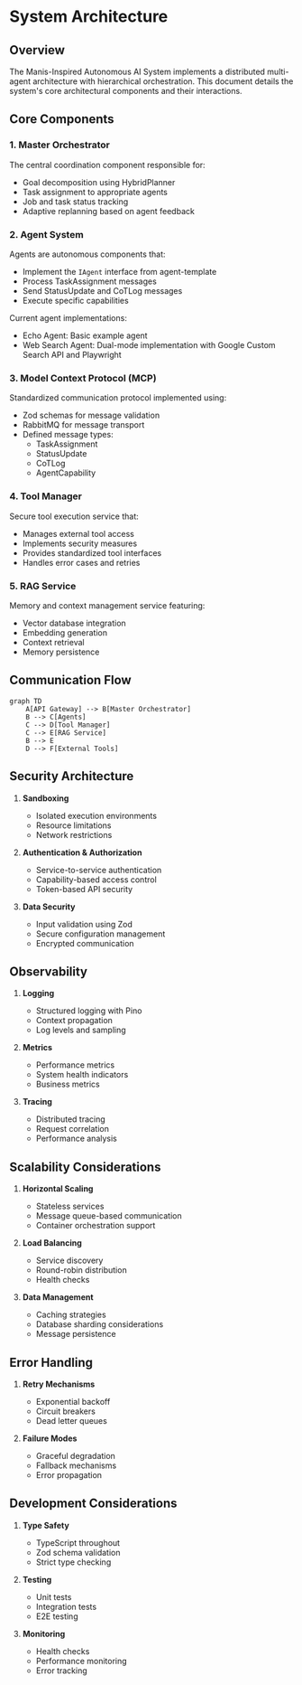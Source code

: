 # System Architecture

## Overview

The Manis-Inspired Autonomous AI System implements a distributed multi-agent architecture with hierarchical orchestration. This document details the system's core architectural components and their interactions.

## Core Components

### 1. Master Orchestrator

The central coordination component responsible for:
- Goal decomposition using HybridPlanner
- Task assignment to appropriate agents
- Job and task status tracking
- Adaptive replanning based on agent feedback

### 2. Agent System

Agents are autonomous components that:
- Implement the `IAgent` interface from agent-template
- Process TaskAssignment messages
- Send StatusUpdate and CoTLog messages
- Execute specific capabilities

Current agent implementations:
- Echo Agent: Basic example agent
- Web Search Agent: Dual-mode implementation with Google Custom Search API and Playwright

### 3. Model Context Protocol (MCP)

Standardized communication protocol implemented using:
- Zod schemas for message validation
- RabbitMQ for message transport
- Defined message types:
  - TaskAssignment
  - StatusUpdate
  - CoTLog
  - AgentCapability

### 4. Tool Manager

Secure tool execution service that:
- Manages external tool access
- Implements security measures
- Provides standardized tool interfaces
- Handles error cases and retries

### 5. RAG Service

Memory and context management service featuring:
- Vector database integration
- Embedding generation
- Context retrieval
- Memory persistence

## Communication Flow

```mermaid
graph TD
    A[API Gateway] --> B[Master Orchestrator]
    B --> C[Agents]
    C --> D[Tool Manager]
    C --> E[RAG Service]
    B --> E
    D --> F[External Tools]
```

## Security Architecture

1. **Sandboxing**
   - Isolated execution environments
   - Resource limitations
   - Network restrictions

2. **Authentication & Authorization**
   - Service-to-service authentication
   - Capability-based access control
   - Token-based API security

3. **Data Security**
   - Input validation using Zod
   - Secure configuration management
   - Encrypted communication

## Observability

1. **Logging**
   - Structured logging with Pino
   - Context propagation
   - Log levels and sampling

2. **Metrics**
   - Performance metrics
   - System health indicators
   - Business metrics

3. **Tracing**
   - Distributed tracing
   - Request correlation
   - Performance analysis

## Scalability Considerations

1. **Horizontal Scaling**
   - Stateless services
   - Message queue-based communication
   - Container orchestration support

2. **Load Balancing**
   - Service discovery
   - Round-robin distribution
   - Health checks

3. **Data Management**
   - Caching strategies
   - Database sharding considerations
   - Message persistence

## Error Handling

1. **Retry Mechanisms**
   - Exponential backoff
   - Circuit breakers
   - Dead letter queues

2. **Failure Modes**
   - Graceful degradation
   - Fallback mechanisms
   - Error propagation

## Development Considerations

1. **Type Safety**
   - TypeScript throughout
   - Zod schema validation
   - Strict type checking

2. **Testing**
   - Unit tests
   - Integration tests
   - E2E testing

3. **Monitoring**
   - Health checks
   - Performance monitoring
   - Error tracking